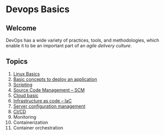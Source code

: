 # Devops Basics


## Welcome

DevOps has a wide variety of practices, tools, and methodologies, which enable it to be an important part of an _agile delivery culture_.



## Topics

1. [Linux Basics](1.linux_basics.md)
2. [Basic concepts to deploy an application](2.basic_concepts_to_deploy_an_application.md)
3. [Scripting](3.scripting.md)
4. [Source Code Management – SCM](4.scm.md)
5. [Cloud basic](5.cloud_basics.md)
6. [Infrastructure as code – IaC](6.infrastructure_as_code.md)
7. [Server configuration management](7.configuration_management.md)
8. [CI/CD](8.ci-cd.md)
9. Monitoring
10. Containerization
11. Container orchestration